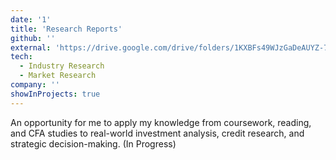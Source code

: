 ```yaml
---
date: '1'
title: 'Research Reports'
github: ''
external: 'https://drive.google.com/drive/folders/1KXBFs49WJzGaDeAUYZ-7J5FwL3K7573i?usp=share_link'
tech:
  - Industry Research
  - Market Research
company: ''
showInProjects: true
---
```


An opportunity for me to apply my knowledge from coursework, reading, and CFA studies to real-world investment analysis, credit research, and strategic decision-making. (In Progress)

